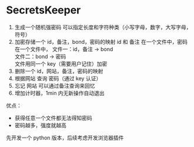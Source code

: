 # SecretsKeeper

1. 生成一个随机强密码 可以指定长度和字符种类（小写字母，数字，大写字母，符号）
2. 加密存储一个 id，备注，bond，密码的映射
id 和 备注 在一个文件中，密码在一个文件中，
文件一：id，备注 -> bond\
文件二：bond -> 密码\
文件用同一个 key（需要用户记住）加密
3. 删除一个 id，网站，备注，密码的映射
4. 根据网站 查询 密码（通过 key 认证）
5. 忘记 网站 可以通过备注查询来回忆
6. 增加计时器，1min 内无新操作自动退出

优点：
- 获得任意一个文件都无法得知密码
- 密码越多，强度就越高

先开发一个 python 版本，后续考虑开发浏览器插件
